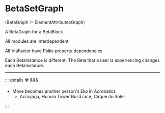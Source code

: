 # <beta>BetaSetGraph</beta>

(BetaGraph != ElementAttributesGraph)

A BetaGraph for a BetaBlock

All modules are interdependent

All ViaFactor have Psike property dependencies

Each BetaInstance is different. The Beta that a user is experiencing changes each BetaInstance.

---

<!-- =================================================== -->
<!-- =================================================== -->
<!-- =================================================== -->
<!-- =================================================== -->
<!-- =================================================== -->
::: details 🛠 <dev>&&&</dev>



- Move becomes another person's Eko in Acrobatics
    - Acroyoga, Human Tower Build race, Cirque du Solei



:::
